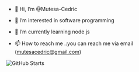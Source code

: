 - 👋 Hi, I’m @Mutesa-Cedric
- 👀 I’m interested in software programming
- 🌱 I’m currently learning node js 

- 📫 How to reach me .:you can reach me via email (mutesacedric@gmail.com)

<!---
Mutesa-Cedric/Mutesa-Cedric is a ✨ special ✨ repository because its `README.md` (this file) appears on your GitHub profile.
You can click the Preview link to take a look at your changes.
--->

![GitHub Starts](https://github-readme-stats.vercel.app/api?username=mutesa-cedric&theme=radical)
